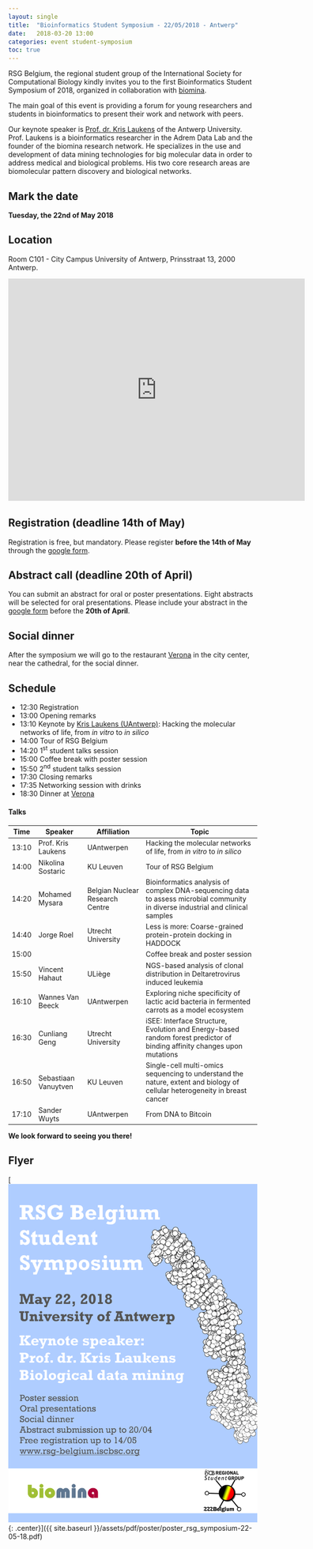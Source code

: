 ```yaml
---
layout: single
title:  "Bioinformatics Student Symposium - 22/05/2018 - Antwerp"
date:   2018-03-20 13:00
categories: event student-symposium
toc: true
---
```


RSG Belgium, the regional student group of the International Society for Computational Biology kindly invites you to the first Bioinformatics Student Symposium of 2018, organized in collaboration with [biomina][biomina].

<!-- [Click here for a flyer of the event.](assets/pdf/poster_rsg_symposium-22-05-18.pdf) -->

The main goal of this event is providing a forum for young researchers and students in bioinformatics to present their work and network with peers.

Our keynote speaker is [Prof. dr. Kris Laukens][krislaukens] of the Antwerp University. Prof. Laukens is a bioinformatics researcher in the Adrem Data Lab and the founder of the biomina research network. He specializes in the use and development of data mining technologies for big molecular data in order to address medical and biological problems. His two core research areas are biomolecular pattern discovery and biological networks.

## Mark the date

**Tuesday, the 22nd of May 2018**

## Location

Room C101 - City Campus University of Antwerp,
Prinsstraat 13, 2000 Antwerp.

<iframe src="https://www.google.com/maps/embed?pb=!1m28!1m12!1m3!1d3533.889170065036!2d4.412807736335474!3d51.22207838842954!2m3!1f0!2f0!3f0!3m2!1i1024!2i768!4f13.1!4m13!3e2!4m5!1s0x47c3f703e7404c69%3A0x270b07bbe1f68aa6!2sAntwerpen-Centraal%2C+Antwerp!3m2!1d51.217191799999995!2d4.4212529!4m5!1s0x47c3f6566cd25cc1%3A0x9ece4584afb0cd6d!2sUAntwerpen+-+Building+C+-+City+Campus%2C+Prinsstraat+13%2C+2000+Antwerpen!3m2!1d51.2234817!2d4.4101775!5e0!3m2!1sen!2sbe!4v1521550821427" width="600" height="450" frameborder="0" style="border:0" allowfullscreen></iframe>

## Registration (deadline 14th of May)

Registration is free, but mandatory. Please register **before the 14th of May** through the [google form][form].

## Abstract call (deadline 20th of April)

You can submit an abstract for oral or poster presentations. Eight abstracts will be selected for oral presentations. Please include your abstract in the [google form][form] before the **20th of April**.

## Social dinner

After the symposium we will go to the restaurant [Verona][verona] in the city center, near the cathedral, for the social dinner.

## Schedule

* 12:30 Registration
* 13:00 Opening remarks
* 13:10 Keynote by [Kris Laukens (UAntwerp)](krislaukens): Hacking the molecular networks of life, from _in vitro_ to _in silico_
* 14:00 Tour of RSG Belgium
* 14:20 1<sup>st</sup> student talks session
* 15:00 Coffee break with poster session
* 15:50 2<sup>nd</sup> student talks session
* 17:30 Closing remarks
* 17:35 Networking session with drinks
* 18:30 Dinner at [Verona][verona]

#### Talks

|Time|Speaker|Affiliation|Topic|
|---|---|---|---|
|13:10|Prof. Kris Laukens|UAntwerpen|Hacking the molecular networks of life, from _in vitro_ to _in silico_|
|14:00|Nikolina Sostaric|KU Leuven|Tour of RSG Belgium|
|14:20|Mohamed Mysara|Belgian Nuclear Research Centre|Bioinformatics analysis of complex DNA-sequencing data to assess microbial community in diverse industrial and clinical samples|
|14:40|Jorge Roel|Utrecht University|Less is more: Coarse-grained protein-protein docking in HADDOCK|
|15:00|||Coffee break and poster session|
|15:50|Vincent Hahaut|ULiège|NGS-based analysis of clonal distribution in Deltaretrovirus induced leukemia|
|16:10|Wannes Van Beeck|UAntwerpen|Exploring niche specificity of lactic acid bacteria in fermented carrots as a model ecosystem|
|16:30|Cunliang Geng|Utrecht University|iSEE: Interface Structure, Evolution and Energy-based random forest predictor of binding affinity changes upon mutations|
|16:50|Sebastiaan Vanuytven|KU Leuven|Single-cell multi-omics sequencing to understand the nature, extent and biology of cellular heterogeneity in breast cancer|
|17:10|Sander Wuyts|UAntwerpen|From DNA to Bitcoin|

**We look forward to seeing you there!**

## Flyer

[![full](/assets/img/poster/poster_rsg_symposium-22-05-18.png){: .center}]({{ site.baseurl }}/assets/pdf/poster/poster_rsg_symposium-22-05-18.pdf)

[biomina]: http://www.biomina.be/
[krislaukens]: https://www.uantwerpen.be/en/staff/kris-laukens/
[form]: https://goo.gl/forms/ETpVY2j1sRYSSjRD3
[verona]: https://www.restaurant-verona.be/
